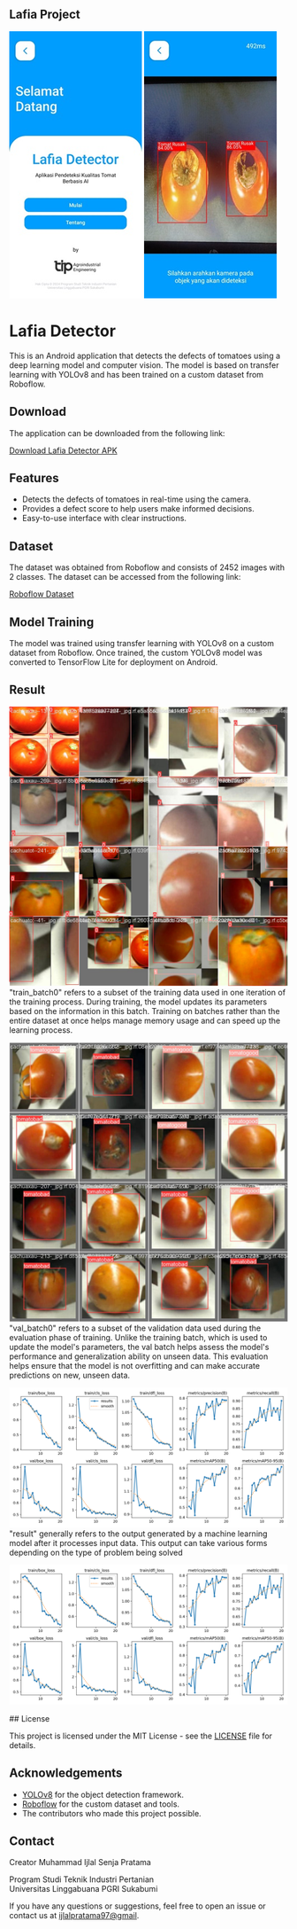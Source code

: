 ## Lafia Project


<p>
    <img src="home.jpg" >
    <img src="test.jpg" >
</p>

# Lafia Detector

This is an Android application that detects the defects of tomatoes using a deep learning model and computer vision. The model is based on transfer learning with YOLOv8 and has been trained on a custom dataset from Roboflow.

## Download

The application can be downloaded from the following link:

[Download Lafia Detector APK](https://drive.google.com/file/d/1XTaKibZQVaXQsfYLlI8x4MWIeA6F8Spf/view?usp=sharing)

## Features

- Detects the defects of tomatoes in real-time using the camera.
- Provides a defect score to help users make informed decisions.
- Easy-to-use interface with clear instructions.

## Dataset

The dataset was obtained from Roboflow and consists of 2452 images with 2 classes. The dataset can be accessed from the following link:

[Roboflow Dataset](https://universe.roboflow.com/hanoi-university-of-industry-xfhdu/tomato-frsnq)

## Model Training

The model was trained using transfer learning with YOLOv8 on a custom dataset from Roboflow. Once trained, the custom YOLOv8 model was converted to TensorFlow Lite for deployment on Android.

## Result
<p>
     <img src="train_batch0.jpg" >
<br> "train_batch0" refers to a subset of the training data used in one iteration of the training process. During training, the model updates its parameters based on the information in this batch. Training on batches rather than the entire dataset at once helps manage memory usage and can speed up the learning process.
</p>


<p>
    <img src="val_batch0_labels.jpg" >
<br>"val_batch0" refers to a subset of the validation data used during the evaluation phase of training. Unlike the training batch, which is used to update the model's parameters, the val batch helps assess the model's performance and generalization ability on unseen data. This evaluation helps ensure that the model is not overfitting and can make accurate predictions on new, unseen data.
</p>


<p>
     <img src="results.png" >
<br>"result" generally refers to the output generated by a machine learning model after it processes input data. This output can take various forms depending on the type of problem being solved
</p>


<p>
    <img src="results.png" >
</p>
## License

This project is licensed under the MIT License - see the [LICENSE](LICENSE) file for details.

## Acknowledgements

- [YOLOv8](https://github.com/ultralytics/ultralytics) for the object detection framework.
- [Roboflow](https://roboflow.com/) for the custom dataset and tools.
- The contributors who made this project possible.

## Contact

Creator 
Muhammad Ijlal Senja Pratama 

<p>Program Studi Teknik Industri Pertanian<br>Universitas Linggabuana PGRI Sukabumi</p>

If you have any questions or suggestions, feel free to open an issue or contact us at [ijlalpratama97@gmail](ijlalpratama97@gmail.com).

